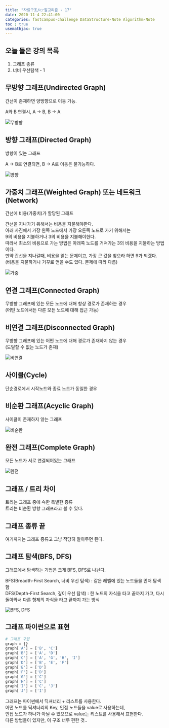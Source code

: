 ```yaml
---
title: "자료구조/👉알고리즘 - 17"
date: 2020-11-4 22:41:00
categories: fastcampus-challenge DataStructure-Note Algorithm-Note
toc : true
usemathjax: true
---
```

## 오늘 들은 강의 목록

1. 그래프 종류
2. 너비 우선탐색 - 1

## 무방향 그래프(Undirected Graph)

간선이 존재하면 양방향으로 이동 가능.

A와 B 연결시, A -> B, B -> A

![무방향](/assets/images/fastchallenge/day17/undirectedgraph.png)

## 방향 그래프(Directed Graph)

방향이 있는 그래프

A -> B로 연결되면, B -> A로 이동은 불가능하다.

![방향](/assets/images/fastchallenge/day17/directedgraph.png)

## 가중치 그래프(Weighted Graph) 또는 네트워크(Network)

간선에 비용(가중치)가 할당된 그래프

간선을 지나가기 위해서는 비용을 지불해야한다.  
아래 사진에서 가장 왼쪽 노드에서 가장 오른쪽 노드로 가기 위해서는  
9의 비용을 지불하거나 3의 비용을 지불해야한다.  
따라서 최소의 비용으로 가는 방법은 아래쪽 노드를 거쳐가는 3의 비용을 지불하는 방법이다.  
만약 간선을 지나갈때, 비용을 얻는 문제이고, 가장 큰 값을 찾으라 하면 9가 되겠다.  
(비용을 지불하거나 거꾸로 얻을 수도 있다. 문제에 따라 다름)

![가중](/assets/images/fastchallenge/day17/weightedgraph.png)

## 연결 그래프(Connected Graph)

무방향 그래프에 있는 모든 노드에 대해 항상 경로가 존재하는 경우  
(어떤 노드에서든 다른 모든 노드에 대해 접근 가능)

## 비연결 그래프(Disconnected Graph)

무방향 그래프에 있는 어떤 노드에 대해 경로가 존재하지 않는 경우  
(도달할 수 없는 노드가 존재)

![비연결](/assets/images/fastchallenge/day17/disconnectedgraph.png)

## 사이클(Cycle)

단순경로에서 시작노드와 종료 노드가 동일한 경우

## 비순환 그래프(Acyclic Graph)

사이클이 존재하지 않는 그래프

![비순환](/assets/images/fastchallenge/day17/acyclicgraph.png)

## 완전 그래프(Complete Graph)

모든 노드가 서로 연결되어있는 그래프

![완전](/assets/images/fastchallenge/day17/completegraph.png)

## 그래프 / 트리 차이

트리는 그래프 중에 속한 특별한 종류  
트리는 비순환 방향 그래프라고 볼 수 있다.

## 그래프 종류 끝

여기까지는 그래프 종류고 그냥 적당히 알아두면 된다.  

## 그래프 탐색(BFS, DFS)

그래프에서 탐색하는 기법은 크게 BFS, DFS로 나뉜다.

BFS(Breadth-First Search, 너비 우선 탐색) : 같은 레벨에 있는 노드들을 먼저 탐색함  
DFS(Depth-First Search, 깊이 우선 탐색) : 한 노드의 자식을 타고 끝까지 가고, 다시 돌아와서 다른 형제의 자식을 타고 끝까지 가는 방식

![BFS, DFS](/assets/images/fastchallenge/day17/BFSDFS.png)

## 그래프 파이썬으로 표현

```py
# 그래프 구현
graph = {}
graph['A'] = ['B', 'C']
graph['B'] = ['A', 'D']
graph['C'] = ['A', 'G', 'H', 'I']
graph['D'] = ['B', 'E', 'F']
graph['E'] = ['D']
graph['F'] = ['D']
graph['G'] = ['C']
graph['H'] = ['C']
graph['I'] = ['C', 'J']
graph['J'] = ['I']
```

그래프는 파이썬에서 딕셔너리 + 리스트를 사용한다.  
어떤 노드를 딕셔너리의 Key, 인접 노드들을 value로 사용하는데,  
인접 노드가 하나가 아닐 수 있으므로 value는 리스트를 사용해서 표현한다.  
다른 방법들이 있지만, 이 구조 너무 편한 것..